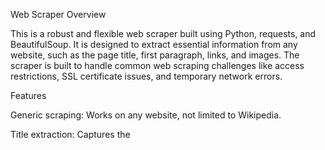 Web Scraper
Overview

This is a robust and flexible web scraper built using Python, requests, and BeautifulSoup. It is designed to extract essential information from any website, such as the page title, first paragraph, links, and images. The scraper is built to handle common web scraping challenges like access restrictions, SSL certificate issues, and temporary network errors.

Features

Generic scraping: Works on any website, not limited to Wikipedia.

Title extraction: Captures the <title> of the web page.

Introduction paragraph: Extracts the first meaningful paragraph <p> for a quick summary.

Links extraction: Collects all links (<a href>) and displays the first few.

Image extraction: Finds all <img> sources and displays the first few, handling relative URLs.

Retry mechanism: Automatically retries requests in case of temporary failures or HTTP errors like 403 Forbidden.

Delay between requests: Randomized delays to reduce the risk of being blocked by websites.

SSL error handling: Automatically retries with SSL verification disabled if a certificate error occurs.

Exception handling: Gracefully handles network errors, HTTP errors, and parsing errors without crashing.

Requirements

Python 3.7+

requests

beautifulsoup4

Install dependencies using:

pip install requests beautifulsoup4

Usage
from scraper import scrape_generic_website

<!-- url = "https://spring.io/projects/spring-boot" -->
scrape_generic_website(url)


The script prints:

The page title

The first paragraph

The first 5 links

The first 3 images

Optional Settings

Retries: Customize the number of retries if the request fails.

Delay: Adjust minimum and maximum delay between requests.

SSL Verification: Enable or disable SSL certificate verification.

Example:

scrape_generic_website(url, retries=5, delay_range=(2, 5), verify_ssl=True)

Notes

Designed for educational and personal use.

Avoid sending too many requests too quickly to prevent blocking by websites.

Some websites may have dynamic content (JavaScript-loaded) which this scraper cannot handle directly.

License

MIT License – Free to use, modify, and distribute.